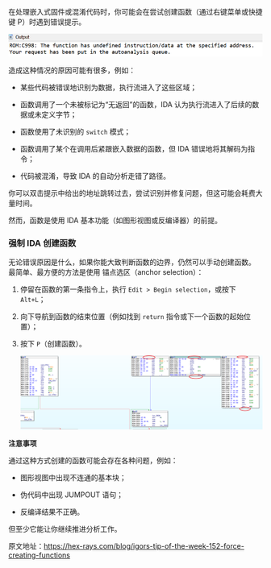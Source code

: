 在处理嵌入式固件或混淆代码时，你可能会在尝试创建函数（通过右键菜单或快捷键 P）时遇到错误提示。

![](assets/2023/08/forcefunc1.png)

造成这种情况的原因可能有很多，例如：

- 某些代码被错误地识别为数据，执行流进入了这些区域；

- 函数调用了一个未被标记为“无返回”的函数，IDA 认为执行流进入了后续的数据或未定义字节；

- 函数使用了未识别的 `switch` 模式；

- 函数调用了某个在调用后紧跟嵌入数据的函数，但 IDA 错误地将其解码为指令；

- 代码被混淆，导致 IDA 的自动分析走错了路径。

你可以双击提示中给出的地址跳转过去，尝试识别并修复问题，但这可能会耗费大量时间。

然而，函数是使用 IDA 基本功能（如图形视图或反编译器）的前提。

### 强制 IDA 创建函数

无论错误原因是什么，如果你能大致判断函数的边界，仍然可以手动创建函数。 最简单、最方便的方法是使用 锚点选区（anchor selection）：

1. 停留在函数的第一条指令上，执行 `Edit > Begin selection`，或按下 `Alt+L`；
2. 向下导航到函数的结束位置（例如找到 `return` 指令或下一个函数的起始位置）；
3. 按下 `P`（创建函数）。

   ![](assets/2023/08/forcefunc2.png)

**注意事项**

通过这种方式创建的函数可能会存在各种问题，例如：

- 图形视图中出现不连通的基本块；

- 伪代码中出现 JUMPOUT 语句；

- 反编译结果不正确。

但至少它能让你继续推进分析工作。

原文地址：https://hex-rays.com/blog/igors-tip-of-the-week-152-force-creating-functions

